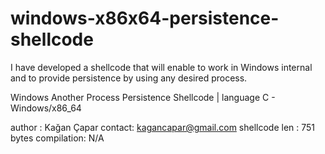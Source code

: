 # windows-x86x64-persistence-shellcode
I have developed a shellcode that will enable to work in Windows internal and to provide persistence by using any desired process.

Windows Another Process Persistence Shellcode | language C - Windows/x86_64

author : Kağan Çapar
contact: kagancapar@gmail.com
shellcode len : 751 bytes
compilation: N/A
